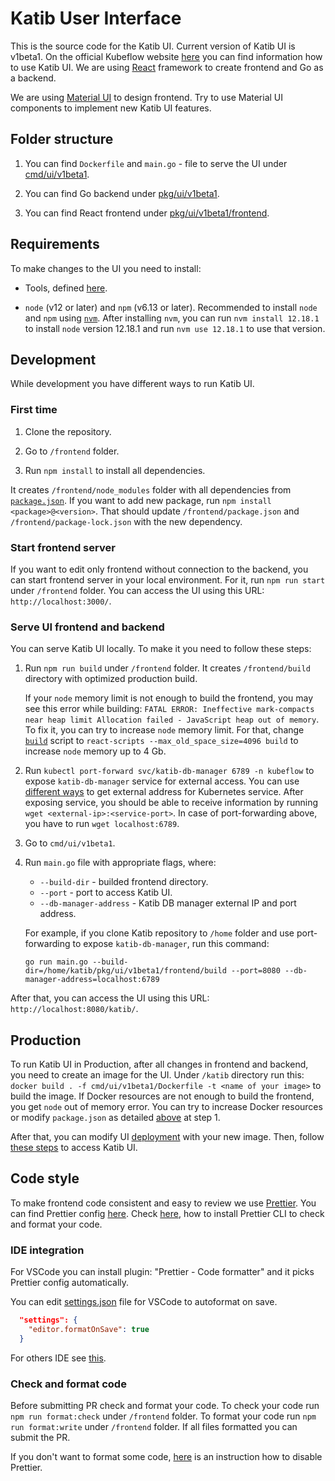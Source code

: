 # Katib User Interface

This is the source code for the Katib UI. Current version of Katib UI is v1beta1. On the official Kubeflow website [here](https://www.kubeflow.org/docs/components/hyperparameter-tuning/experiment/#running-the-experiment-from-the-katib-ui) you can find information how to use Katib UI.
We are using [React](https://reactjs.org/) framework to create frontend and Go as a backend.

We are using [Material UI](https://material-ui.com/) to design frontend. Try to use Material UI components to implement new Katib UI features.

## Folder structure

1. You can find `Dockerfile` and `main.go` - file to serve the UI under [cmd/ui/v1beta1](https://github.com/kubeflow/katib/tree/master/cmd/ui/v1beta1).

1. You can find Go backend under [pkg/ui/v1beta1](https://github.com/kubeflow/katib/tree/master/pkg/ui/v1beta1).

1. You can find React frontend under [pkg/ui/v1beta1/frontend](https://github.com/kubeflow/katib/tree/master/pkg/ui/v1beta1/frontend).

## Requirements

To make changes to the UI you need to install:

- Tools, defined [here](https://github.com/kubeflow/katib/blob/master/docs/developer-guide.md#requirements).

- `node` (v12 or later) and `npm` (v6.13 or later). Recommended to install `node` and `npm` using [`nvm`](https://github.com/nvm-sh/nvm). After installing `nvm`, you can run `nvm install 12.18.1` to install `node` version 12.18.1 and run `nvm use 12.18.1` to use that version.

## Development

While development you have different ways to run Katib UI.

### First time

1. Clone the repository.

1. Go to `/frontend` folder.

1. Run `npm install` to install all dependencies.

It creates `/frontend/node_modules` folder with all dependencies from [`package.json`](https://github.com/kubeflow/katib/blob/master/pkg/ui/v1beta1/frontend/package.json). If you want to add new package, run `npm install <package>@<version>`. That should update `/frontend/package.json` and `/frontend/package-lock.json` with the new dependency.

### Start frontend server

If you want to edit only frontend without connection to the backend, you can start frontend server in your local environment. For it, run `npm run start` under `/frontend` folder. You can access the UI using this URL: `http://localhost:3000/`.

### Serve UI frontend and backend

You can serve Katib UI locally. To make it you need to follow these steps:

1. Run `npm run build` under `/frontend` folder. It creates `/frontend/build` directory with optimized production build.

   If your `node` memory limit is not enough to build the frontend, you may see this error while building: `FATAL ERROR: Ineffective mark-compacts near heap limit Allocation failed - JavaScript heap out of memory`. To fix it, you can try to increase `node` memory limit. For that, change [`build`](https://github.com/kubeflow/katib/blob/master/pkg/ui/v1beta1/frontend/package.json#L28) script to `react-scripts --max_old_space_size=4096 build` to increase `node` memory up to 4 Gb.

1. Run `kubectl port-forward svc/katib-db-manager 6789 -n kubeflow` to expose `katib-db-manager` service for external access. You can use [different ways](https://kubernetes.io/docs/tasks/access-application-cluster/) to get external address for Kubernetes service. After exposing service, you should be able to receive information by running `wget <external-ip>:<service-port>`. In case of port-forwarding above, you have to run `wget localhost:6789`.

1. Go to `cmd/ui/v1beta1`.

1. Run `main.go` file with appropriate flags, where:

   - `--build-dir` - builded frontend directory.
   - `--port` - port to access Katib UI.
   - `--db-manager-address` - Katib DB manager external IP and port address.

   For example, if you clone Katib repository to `/home` folder and use port-forwarding to expose `katib-db-manager`, run this command:

   ```
   go run main.go --build-dir=/home/katib/pkg/ui/v1beta1/frontend/build --port=8080 --db-manager-address=localhost:6789
   ```

After that, you can access the UI using this URL: `http://localhost:8080/katib/`.

## Production

To run Katib UI in Production, after all changes in frontend and backend, you need to create an image for the UI. Under `/katib` directory run this: `docker build . -f cmd/ui/v1beta1/Dockerfile -t <name of your image>` to build the image. If Docker resources are not enough to build the frontend, you get `node` out of memory error. You can try to increase Docker resources or modify `package.json` as detailed [above](https://github.com/kubeflow/katib/tree/master/pkg/ui/v1beta1#serve-ui-frontend-and-backend) at step 1.

After that, you can modify UI [deployment](https://github.com/kubeflow/katib/blob/master/manifests/v1beta1/components/ui/ui.yaml#L21) with your new image. Then, follow [these steps](https://www.kubeflow.org/docs/components/hyperparameter-tuning/hyperparameter/#accessing-the-katib-ui) to access Katib UI.

## Code style

To make frontend code consistent and easy to review we use [Prettier](https://prettier.io/). You can find Prettier config [here](https://github.com/kubeflow/katib/tree/master/pkg/ui/v1beta1/frontend/.prettierrc.yaml).
Check [here](https://prettier.io/docs/en/install.html), how to install Prettier CLI to check and format your code.

### IDE integration

For VSCode you can install plugin: "Prettier - Code formatter" and it picks Prettier config automatically.

You can edit [settings.json](https://code.visualstudio.com/docs/getstarted/settings#_settings-file-locations) file for VSCode to autoformat on save.

```json
  "settings": {
    "editor.formatOnSave": true
  }
```

For others IDE see [this](https://prettier.io/docs/en/editors.html).

### Check and format code

Before submitting PR check and format your code. To check your code run `npm run format:check` under `/frontend` folder. To format your code run `npm run format:write` under `/frontend` folder.
If all files formatted you can submit the PR.

If you don't want to format some code, [here](https://prettier.io/docs/en/ignore.html) is an instruction how to disable Prettier.
